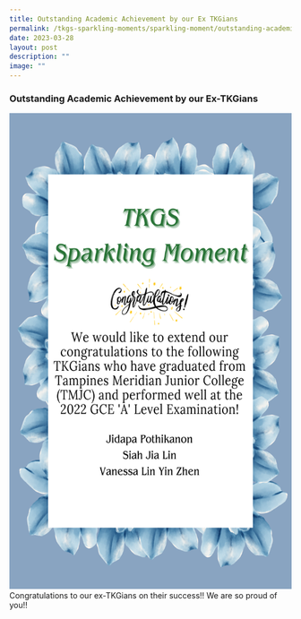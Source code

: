 ```yaml
---
title: Outstanding Academic Achievement by our Ex TKGians
permalink: /tkgs-sparkling-moments/sparkling-moment/outstanding-academic-achievement-by-our-ex-tkgians/
date: 2023-03-28
layout: post
description: ""
image: ""
---
```

<h3><strong>Outstanding Academic Achievement by our Ex-TKGians</strong></h3>
<img src="/images/Sparkling_Moment/TKGS_Sparkling_Moment.png" style="width:600px;height:850px;"><br> Congratulations to our ex-TKGians on their success!! We are so proud of you!!